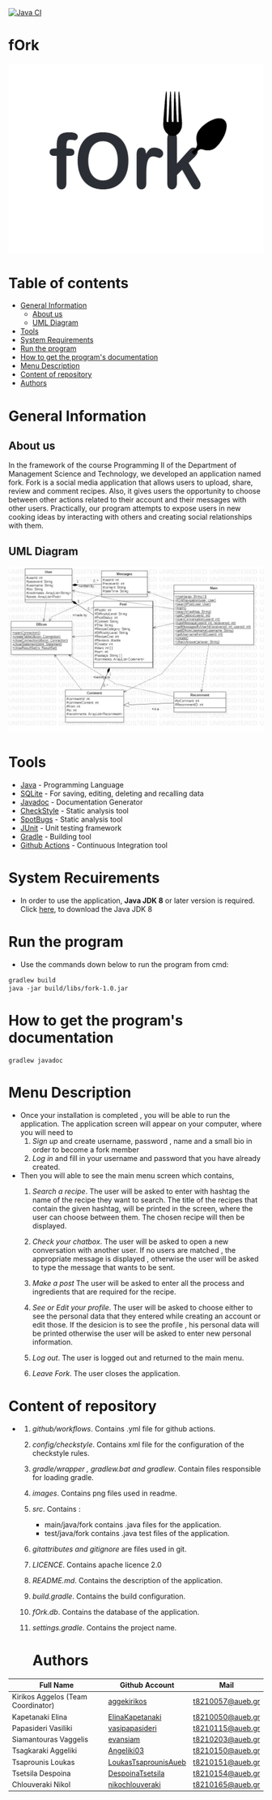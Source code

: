 [![Java CI](https://github.com/aggekirikos/repo/actions/workflows/gradle.yml/badge.svg)](https://github.com/aggekirikos/repo/actions/workflows/gradle.yml)

# fOrk
![fork logo](https://github.com/aggekirikos/repo/blob/main/images/fork.PNG)


# Table of contents

- [General Information](#general-information)
    * [About us](#about-us)
    * [UML Diagram](#uml-diagram)
- [Tools](#tools)
- [System Requirements](#system-requirements)
- [Run the program](#run-the-program)
- [How to get the program's documentation](#how-to-get-the-program's-documentation)
- [Menu Description](#menu-description)
- [Content of repository](#content-of-repository)
- [Authors](#authors)

# General Information

## About us 

In the framework of the course Programming II of the Department of Management Science and Technology, we developed an application named fork. Fork is a social media application that allows users to upload, share, review and comment recipes. Also, it gives users the opportunity to choose between other actions related to their account and their messages with other users. Practically, our program attempts to expose users in new cooking ideas by interacting with others and creating social relationships with them.

## UML Diagram
![uml diagram](https://github.com/aggekirikos/repo/blob/main/images/UML.jpg)


# Tools
* [Java](https://www.java.com/en/) - Programming Language
* [SQLite](https://www.sqlite.org/index.html) - For saving, editing, deleting and recalling data
* [Javadoc](https://www.oracle.com/java/technologies/javase/javadoc-tool.html) - Documentation Generator
* [CheckStyle](https://checkstyle.sourceforge.io/) - Static analysis tool
* [SpotBugs](https://spotbugs.github.io/) - Static analysis tool
* [JUnit](https://junit.org/junit4/) - Unit testing framework
* [Gradle](https://gradle.org/) - Building tool
* [Github Actions](https://github.com/features/actions) - Continuous Integration tool

# System Recuirements 
* In order to use the application,
**Java JDK 8** or later version is required. Click [here](https://www.oracle.com/java/technologies/downloads/), to download the Java JDK 8

# Run the program 
* Use the commands down below to run the program from cmd:
```
gradlew build
java -jar build/libs/fork-1.0.jar
```

# How to get the program's documentation
```
gradlew javadoc
```

# Menu Description
* Once your installation is completed , you will be able to run the application. The application screen will appear on your computer, where you will need to
   1. *Sign up* and create username, password , name and a small bio in order to become a fork member 
   2. *Log in*  and fill in your username and password that you have already created.
* Then you will able to see the main menu screen which contains,
    1. *Search a recipe*. The user will be asked to enter with hashtag the name of the recipe they want to search. The title of the recipes that contain the given hashtag, will be printed in the screen, where the user can choose between them. The chosen recipe will then be displayed.

    2. *Check your chatbox*. The user will be asked to open a new conversation with another user. If no users are matched , the appropriate message is displayed , otherwise the user will be asked to type the message that wants to be sent.

    3. *Make a post* The user will be asked to enter all the process and ingredients that are required for the recipe.

    4. *See or Edit your profile*.  The user will be asked to choose either to see the personal data that they entered while creating an account or edit those. If the desicion is to see the profile , his personal data will be printed otherwise the user will be asked to enter new personal information.

    5. *Log out*. The user is logged out and returned to the main menu.

    6. *Leave Fork*. The user closes the application.

# Content of repository
* 
    1. *github/workflows*. Contains .yml file for github actions.
    2. *config/checkstyle*. Contains xml file for the configuration of the checkstyle rules.
    3. *gradle/wrapper , gradlew.bat and gradlew*. Contain files responsible for loading gradle.
    4. *images*. Contains png files used in readme.
    5. *src*. Contains :
        * main/java/fork contains .java files for the application.
        * test/java/fork contains .java test files of the application.
    6. *gitattributes and gitignore* are files used in git.
    7. *LICENCE*. Contains apache licence 2.0
    8. *README.md*. Contains the description of the application.
    9. *build.gradle*. Contains the build configuration.
    10. *fOrk.db*. Contains the database of the application.
    11. *settings.gradle*. Contains the project name.
    
        # Authors
| Full Name | Github Account | Mail |
| --- | --- | --- |
| Kirikos Aggelos (Team Coordinator) | [aggekirikos](https://github.com/aggekirikos) | t8210057@aueb.gr |
| Kapetanaki Elina | [ElinaKapetanaki](https://github.com/ElinaKapetanaki) | t8210050@aueb.gr |
| Papasideri Vasiliki | [vasipapasideri](https://github.com/vasipapasideri) | t8210115@aueb.gr |
| Siamantouras Vaggelis | [evansiam](https://github.com/evansiam) | t8210203@aueb.gr |
| Tsagkaraki Aggeliki | [Angeliki03](https://github.com/Angeliki03) | t8210150@aueb.gr |
| Tsaprounis Loukas | [LoukasTsaprounisAueb](https://github.com/LoukasTsaprounisAueb) | t8210151@aueb.gr |
| Tsetsila Despoina | [DespoinaTsetsila](https://github.com/DespoinaTsetsila) | t8210154@aueb.gr |
| Chlouveraki Nikol | [nikochlouveraki](https://github.com/nikochlouveraki) | t8210165@aueb.gr ||
